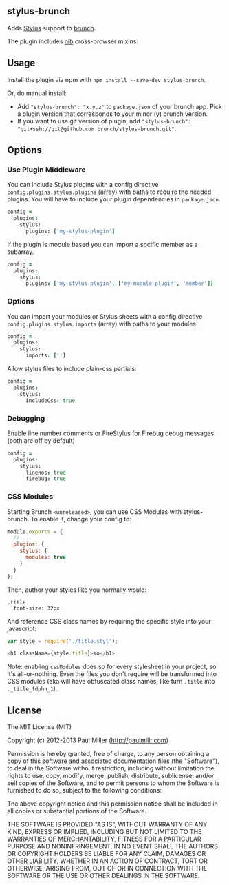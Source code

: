 ## stylus-brunch
Adds [Stylus](http://learnboost.github.com/stylus/) support to
[brunch](http://brunch.io).

The plugin includes [nib](http://visionmedia.github.com/nib/) cross-browser mixins.

## Usage
Install the plugin via npm with `npm install --save-dev stylus-brunch`.

Or, do manual install:

* Add `"stylus-brunch": "x.y.z"` to `package.json` of your brunch app.
  Pick a plugin version that corresponds to your minor (y) brunch version.
* If you want to use git version of plugin, add
`"stylus-brunch": "git+ssh://git@github.com:brunch/stylus-brunch.git"`.

## Options
### Use Plugin Middleware
You can include Stylus plugins with a config directive
`config.plugins.stylus.plugins` (array) with paths to require the needed
plugins.  You will have to include your plugin dependencies in ```package.json```.

```coffeescript
config =
  plugins:
    stylus:
      plugins: ['my-stylus-plugin']
```

If the plugin is module based you can import a spcific member as a subarray.

```coffeescript
config =
  plugins:
    stylus:
      plugins: ['my-stylus-plugin', ['my-module-plugin', 'member']]
```


### Options
You can import your modules or Stylus sheets with a config directive
`config.plugins.stylus.imports` (array) with paths to your modules.

```coffeescript
config =
  plugins:
    stylus:
      imports: ['']
```

Allow stylus files to include plain-css partials:

```coffeescript
config =
  plugins:
    stylus:
      includeCss: true
```

### Debugging
Enable line number comments or FireStylus for Firebug debug messages (both are off by default)

```coffeescript
config =
  plugins:
    stylus:
      linenos: true
      firebug: true
```

### CSS Modules
Starting Brunch `<unreleased>`, you can use CSS Modules with stylus-brunch. To enable it, change your config to:

```javascript
module.exports = {
  // ...
  plugins: {
    stylus: {
      modules: true
    }
  }
};
```

Then, author your styles like you normally would:

```stylus
.title
  font-size: 32px
```

And reference CSS class names by requiring the specific style into your javascript:

```javascript
var style = require('./title.styl');

<h1 className={style.title}>Yo</h1>
```

Note: enabling `cssModules` does so for every stylesheet in your project, so it's all-or-nothing. Even the files you don't require will be transformed into CSS modules (aka will have obfuscated class names, like turn `.title` into `._title_fdphn_1`).


## License

The MIT License (MIT)

Copyright (c) 2012-2013 Paul Miller (http://paulmillr.com)

Permission is hereby granted, free of charge, to any person obtaining a copy
of this software and associated documentation files (the "Software"), to deal
in the Software without restriction, including without limitation the rights
to use, copy, modify, merge, publish, distribute, sublicense, and/or sell
copies of the Software, and to permit persons to whom the Software is
furnished to do so, subject to the following conditions:

The above copyright notice and this permission notice shall be included in
all copies or substantial portions of the Software.

THE SOFTWARE IS PROVIDED "AS IS", WITHOUT WARRANTY OF ANY KIND, EXPRESS OR
IMPLIED, INCLUDING BUT NOT LIMITED TO THE WARRANTIES OF MERCHANTABILITY,
FITNESS FOR A PARTICULAR PURPOSE AND NONINFRINGEMENT. IN NO EVENT SHALL THE
AUTHORS OR COPYRIGHT HOLDERS BE LIABLE FOR ANY CLAIM, DAMAGES OR OTHER
LIABILITY, WHETHER IN AN ACTION OF CONTRACT, TORT OR OTHERWISE, ARISING FROM,
OUT OF OR IN CONNECTION WITH THE SOFTWARE OR THE USE OR OTHER DEALINGS IN
THE SOFTWARE.
